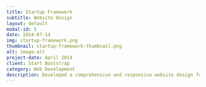 ```yaml
---
title: Startup Framework
subtitle: Website Design
layout: default
modal-id: 5
date: 2014-07-14
img: startup-framework.png
thumbnail: startup-framework-thumbnail.png
alt: image-alt
project-date: April 2014
client: Start Bootstrap
category: Web Development
description: Developed a comprehensive and responsive website design for the Startup Framework project. Focused on creating a user-friendly interface and seamless user experience. Utilized modern web technologies to ensure high performance and scalability.
---
```

